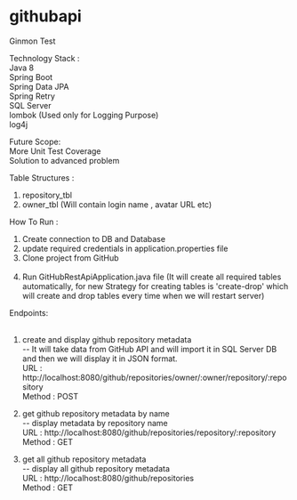 # githubapi
Ginmon Test

Technology Stack :<br />
    Java 8<br />
    Spring Boot<br />
    Spring Data JPA<br />
    Spring Retry<br />
    SQL Server<br />
    lombok (Used only for Logging Purpose)<br />
    log4j<br />

Future Scope:<br />
    More Unit Test Coverage<br />
    Solution to advanced problem<br />



Table Structures :<br />
1. repository_tbl<br />
2. owner_tbl (Will contain login name , avatar URL etc)<br />

How To Run :<br />
1. Create connection to DB and Database<br />
2. update required credentials in application.properties file<br />
3. Clone project from GitHub<br /><br />
4. Run GitHubRestApiApplication.java file (It will create all required tables automatically, for new Strategy for creating
tables is 'create-drop' which will create and drop tables every time when we will restart server)<br />

Endpoints:<br /><br />
1. create and display github repository metadata<br />
 -- It will take data from GitHub API and will import it in SQL Server DB and then we will display it in JSON format.<br />
 URL : http://localhost:8080/github/repositories/owner/:owner/repository/:repository<br />
 Method : POST<br />

2. get github repository metadata by name<br />
 -- display metadata by repository name<br />
 URL : http://localhost:8080/github/repositories/repository/:repository<br />
 Method :  GET<br />

3. get all github repository metadata<br />
 -- display all github repository metadata<br />
 URL : http://localhost:8080/github/repositories<br />
 Method : GET<br />





